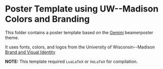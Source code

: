 # Poster Template using UW--Madison Colors and Branding

This folder contains a poster template based on the [Gemini](https://github.com/anishathalye/gemini/) beamerposter theme.

It uses fonts, colors, and logos from the University of Wisconsin--Madison [Brand and Visual Identity](https://brand.wisc.edu/)

**NOTE:** This template required `LuaLaTeX` or `XeLaTeX` for compilation.